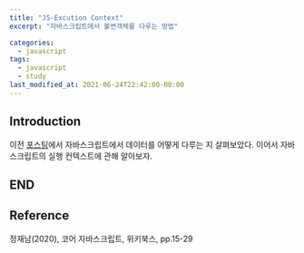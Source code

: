 ```yaml
---
title: "JS-Excution Context"
excerpt: "자바스크립트에서 불변객체를 다루는 방법"

categories:
  - javascript
tags:
  - javascript
  - study
last_modified_at: 2021-06-24T22:42:00-00:00
---
```


## Introduction

이전 [포스팅](https://gyuuuu.github.io/javascript/javascript2/)에서 자바스크립트에서 데이터를 어떻게 다루는 지 살펴보았다. 이어서 자바스크립트의 실행 컨텍스트에 관해 알아보자.

## END

## Reference

정재남(2020), 코어 자바스크립트, 위키북스, pp.15-29
